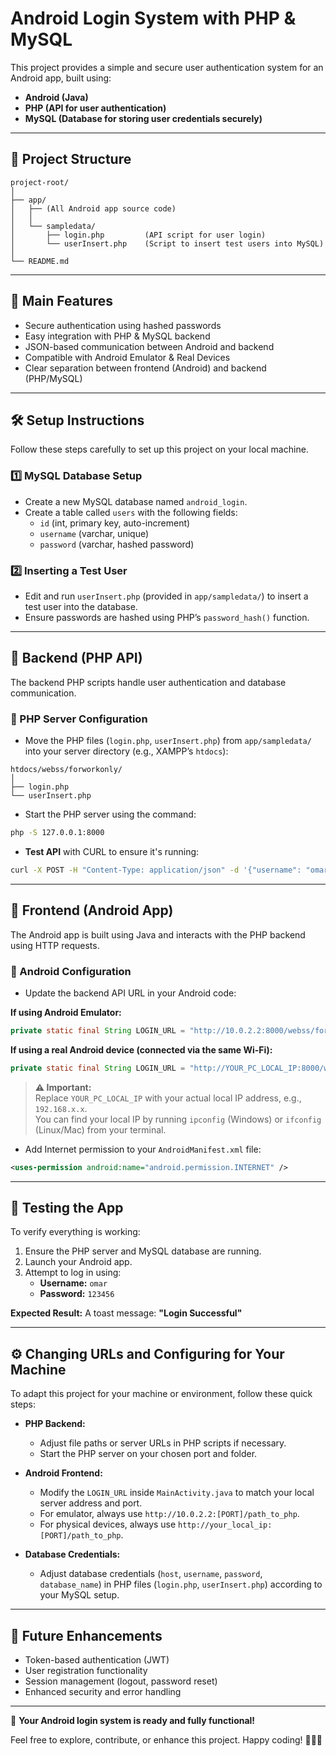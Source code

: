 # Android Login System with PHP & MySQL

This project provides a simple and secure user authentication system for an Android app, built using:

- **Android (Java)**
- **PHP (API for user authentication)**
- **MySQL (Database for storing user credentials securely)**

---

## 📁 Project Structure

```
project-root/
│
├── app/
│   ├── (All Android app source code)
│   │
│   └── sampledata/
│       ├── login.php         (API script for user login)
│       └── userInsert.php    (Script to insert test users into MySQL)
│
└── README.md
```

---

## 📌 Main Features

- Secure authentication using hashed passwords
- Easy integration with PHP & MySQL backend
- JSON-based communication between Android and backend
- Compatible with Android Emulator & Real Devices
- Clear separation between frontend (Android) and backend (PHP/MySQL)

---

## 🛠️ Setup Instructions

Follow these steps carefully to set up this project on your local machine.

### 1️⃣ MySQL Database Setup

- Create a new MySQL database named `android_login`.
- Create a table called `users` with the following fields:
    - `id` (int, primary key, auto-increment)
    - `username` (varchar, unique)
    - `password` (varchar, hashed password)

### 2️⃣ Inserting a Test User

- Edit and run `userInsert.php` (provided in `app/sampledata/`) to insert a test user into the database.
- Ensure passwords are hashed using PHP’s `password_hash()` function.

---

## 🔹 Backend (PHP API)

The backend PHP scripts handle user authentication and database communication.

### 📌 PHP Server Configuration

- Move the PHP files (`login.php`, `userInsert.php`) from `app/sampledata/` into your server directory (e.g., XAMPP’s `htdocs`):

```
htdocs/webss/forworkonly/
│
├── login.php
└── userInsert.php
```

- Start the PHP server using the command:
```bash
php -S 127.0.0.1:8000
```

- **Test API** with CURL to ensure it's running:
```bash
curl -X POST -H "Content-Type: application/json" -d '{"username": "omar", "password": "123456"}' http://127.0.0.1:8000/webss/forworkonly/login.php
```

---

## 🔹 Frontend (Android App)

The Android app is built using Java and interacts with the PHP backend using HTTP requests.

### 📌 Android Configuration

- Update the backend API URL in your Android code:

**If using Android Emulator:**
```java
private static final String LOGIN_URL = "http://10.0.2.2:8000/webss/forworkonly/login.php";
```

**If using a real Android device (connected via the same Wi-Fi):**
```java
private static final String LOGIN_URL = "http://YOUR_PC_LOCAL_IP:8000/webss/forworkonly/login.php";
```

> **⚠️ Important:**  
> Replace `YOUR_PC_LOCAL_IP` with your actual local IP address, e.g., `192.168.x.x`.  
> You can find your local IP by running `ipconfig` (Windows) or `ifconfig` (Linux/Mac) from your terminal.

- Add Internet permission to your `AndroidManifest.xml` file:
```xml
<uses-permission android:name="android.permission.INTERNET" />
```

---

## 📱 Testing the App

To verify everything is working:

1. Ensure the PHP server and MySQL database are running.
2. Launch your Android app.
3. Attempt to log in using:
    - **Username:** `omar`
    - **Password:** `123456`

**Expected Result:** A toast message: **"Login Successful"**

---

## ⚙️ Changing URLs and Configuring for Your Machine

To adapt this project for your machine or environment, follow these quick steps:

- **PHP Backend:**
    - Adjust file paths or server URLs in PHP scripts if necessary.
    - Start the PHP server on your chosen port and folder.

- **Android Frontend:**
    - Modify the `LOGIN_URL` inside `MainActivity.java` to match your local server address and port.
    - For emulator, always use `http://10.0.2.2:[PORT]/path_to_php`.
    - For physical devices, always use `http://your_local_ip:[PORT]/path_to_php`.

- **Database Credentials:**
    - Adjust database credentials (`host`, `username`, `password`, `database_name`) in PHP files (`login.php`, `userInsert.php`) according to your MySQL setup.

---

## 🚀 Future Enhancements

- Token-based authentication (JWT)
- User registration functionality
- Session management (logout, password reset)
- Enhanced security and error handling

---

🎉 **Your Android login system is ready and fully functional!**

Feel free to explore, contribute, or enhance this project. Happy coding! 🚀🔥😊
